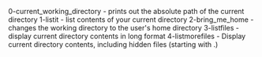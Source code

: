 0-current_working_directory - prints out the absolute path of the current directory
1-listit - list contents of your current directory
2-bring_me_home - changes the working directory to the user's home directory
3-listfiles - display current directory contents in long format
4-listmorefiles - Display current directory contents, including hidden files (starting with .)
